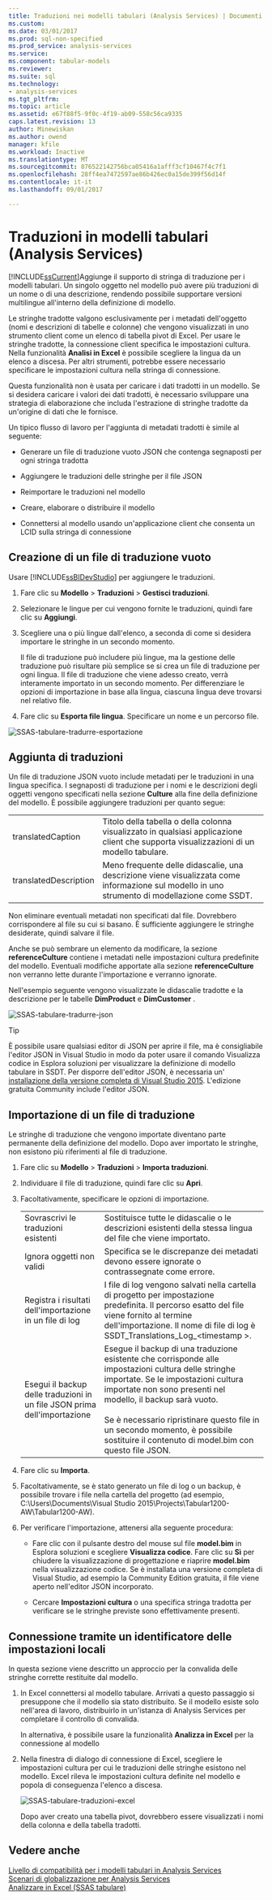 ```yaml
---
title: Traduzioni nei modelli tabulari (Analysis Services) | Documenti Microsoft
ms.custom: 
ms.date: 03/01/2017
ms.prod: sql-non-specified
ms.prod_service: analysis-services
ms.service: 
ms.component: tabular-models
ms.reviewer: 
ms.suite: sql
ms.technology:
- analysis-services
ms.tgt_pltfrm: 
ms.topic: article
ms.assetid: e67f88f5-9f0c-4f19-ab09-558c56ca9335
caps.latest.revision: 13
author: Minewiskan
ms.author: owend
manager: kfile
ms.workload: Inactive
ms.translationtype: MT
ms.sourcegitcommit: 876522142756bca05416a1afff3cf10467f4c7f1
ms.openlocfilehash: 28ff4ea7472597ae86b426ec0a15de399f56d14f
ms.contentlocale: it-it
ms.lasthandoff: 09/01/2017

---
```

# <a name="translations-in-tabular-models-analysis-services"></a>Traduzioni in modelli tabulari (Analysis Services)
  [!INCLUDE[ssCurrent](../../includes/sscurrent-md.md)]Aggiunge il supporto di stringa di traduzione per i modelli tabulari. Un singolo oggetto nel modello può avere più traduzioni di un nome o di una descrizione, rendendo possibile supportare versioni multilingue all'interno della definizione di modello.  
  
 Le stringhe tradotte valgono esclusivamente per i metadati dell'oggetto (nomi e descrizioni di tabelle e colonne) che vengono visualizzati in uno strumento client come un elenco di tabella pivot di Excel.  Per usare le stringhe tradotte, la connessione client specifica le impostazioni cultura. Nella funzionalità **Analisi in Excel** è possibile scegliere la lingua da un elenco a discesa. Per altri strumenti, potrebbe essere necessario specificare le impostazioni cultura nella stringa di connessione.  
  
 Questa funzionalità non è usata per caricare i dati tradotti in un modello. Se si desidera caricare i valori dei dati tradotti, è necessario sviluppare una strategia di elaborazione che includa l'estrazione di stringhe tradotte da un'origine di dati che le fornisce.  
  
 Un tipico flusso di lavoro per l'aggiunta di metadati tradotti è simile al seguente:  
  
-   Generare un file di traduzione vuoto JSON che contenga segnaposti per ogni stringa tradotta  
  
-   Aggiungere le traduzioni delle stringhe per il file JSON  
  
-   Reimportare le traduzioni nel modello  
  
-   Creare, elaborare o distribuire il modello  
  
-   Connettersi al modello usando un'applicazione client che consenta un LCID sulla stringa di connessione  
  
## <a name="create-an-empty-translation-file"></a>Creazione di un file di traduzione vuoto  
 Usare [!INCLUDE[ssBIDevStudio](../../includes/ssbidevstudio-md.md)] per aggiungere le traduzioni.  
  
1.  Fare clic su **Modello** > **Traduzioni** > **Gestisci traduzioni**.  
  
2.  Selezionare le lingue per cui vengono fornite le traduzioni, quindi fare clic su **Aggiungi**.  
  
3.  Scegliere una o più lingue dall'elenco, a seconda di come si desidera importare le stringhe in un secondo momento.  
  
     Il file di traduzione può includere più lingue, ma la gestione delle traduzione può risultare più semplice se si crea un file di traduzione per ogni lingua. Il file di traduzione che viene adesso creato, verrà interamente importato in un secondo momento. Per differenziare le opzioni di importazione in base alla lingua, ciascuna lingua deve trovarsi nel relativo file.  
  
4.  Fare clic su **Esporta file lingua**.  Specificare un nome e un percorso file.  
  
 ![SSAS-tabulare-tradurre-esportazione](../../analysis-services/tabular-models/media/ssas-tabular-translate-export.png "ssas-tabulare-tradurre-esportazione")  
  
## <a name="add-translations"></a>Aggiunta di traduzioni  
 Un file di traduzione JSON vuoto include metadati per le traduzioni in una lingua specifica. I segnaposti di traduzione per i nomi e le descrizioni degli oggetti vengono specificati nella sezione **Culture** alla fine della definizione del modello. È possibile aggiungere traduzioni per quanto segue:  
  
|||  
|-|-|  
|translatedCaption|Titolo della tabella o della colonna visualizzato in qualsiasi applicazione client che supporta visualizzazioni di un modello tabulare.|  
|translatedDescription|Meno frequente delle didascalie, una descrizione viene visualizzata come informazione sul modello in uno strumento di modellazione come SSDT.|  
  
 Non eliminare eventuali metadati non specificati dal file.  Dovrebbero corrispondere al file su cui si basano. È sufficiente aggiungere le stringhe desiderate, quindi salvare il file.  
  
 Anche se può sembrare un elemento da modificare, la sezione  **referenceCulture** contiene i metadati nelle impostazioni cultura predefinite del modello. Eventuali modifiche apportate alla sezione **referenceCulture** non verranno lette durante l'importazione e verranno ignorate.  
  
 Nell'esempio seguente vengono visualizzate le didascalie tradotte e la descrizione per le tabelle **DimProduct** e **DimCustomer** .  
  
 ![SSAS-tabulare-tradurre-json](../../analysis-services/tabular-models/media/ssas-tabular-translate-json.png "ssas-tabulare-tradurre-json")  
  
> [!TIP]  
>  È possibile usare qualsiasi editor di JSON per aprire il file, ma è consigliabile l'editor JSON in Visual Studio in modo da poter usare il comando Visualizza codice in Esplora soluzioni per visualizzare la definizione di modello tabulare in SSDT. Per disporre dell'editor JSON, è necessaria un' [installazione della versione completa di Visual Studio 2015](https://www.visualstudio.com/en-us/downloads/download-visual-studio-vs.aspx). L'edizione gratuita Community include l'editor JSON.  
  
## <a name="import-a-translation-file"></a>Importazione di un file di traduzione  
 Le stringhe di traduzione che vengono importate diventano parte permanente della definizione del modello. Dopo aver importato le stringhe, non esistono più riferimenti al file di traduzione.  
  
1.  Fare clic su **Modello** > **Traduzioni** > **Importa traduzioni**.  
  
2.  Individuare il file di traduzione, quindi fare clic su **Apri**.  
  
3.  Facoltativamente, specificare le opzioni di importazione.  
  
    |||  
    |-|-|  
    |Sovrascrivi le traduzioni esistenti|Sostituisce tutte le didascalie o le descrizioni esistenti della stessa lingua del file che viene importato.|  
    |Ignora oggetti non validi|Specifica se le discrepanze dei metadati devono essere ignorate o contrassegnate come errore.|  
    |Registra i risultati dell'importazione in un file di log|I file di log vengono salvati nella cartella di progetto per impostazione predefinita. Il percorso esatto del file viene fornito al termine dell'importazione. Il nome di file di log è SSDT_Translations_Log_\<timestamp >.|  
    |Esegui il backup delle traduzioni in un file JSON prima dell'importazione|Esegue il backup di una traduzione esistente che corrisponde alle impostazioni cultura delle stringhe importate.  Se le impostazioni cultura importate non sono presenti nel modello, il backup sarà vuoto.<br /><br /> Se è necessario ripristinare questo file in un secondo momento, è possibile sostituire il contenuto di model.bim con questo file JSON.|  
  
4.  Fare clic su **Importa**.  
  
5.  Facoltativamente, se è stato generato un file di log o un backup, è possibile trovare i file nella cartella del progetto (ad esempio, C:\Users\Documents\Visual Studio 2015\Projects\Tabular1200-AW\Tabular1200-AW).  
  
6.  Per verificare l'importazione, attenersi alla seguente procedura:  
  
    -   Fare clic con il pulsante destro del mouse sul file **model.bim** in Esplora soluzioni e scegliere **Visualizza codice**. Fare clic su **Sì** per chiudere la visualizzazione di progettazione e riaprire **model.bim** nella visualizzazione codice.  Se è installata una versione completa di Visual Studio, ad esempio la Community Edition gratuita, il file viene aperto nell'editor JSON incorporato.  
  
    -   Cercare **Impostazioni cultura** o una specifica stringa tradotta per verificare se le stringhe previste sono effettivamente presenti.  
  
## <a name="connect-using-a-locale-identifier"></a>Connessione tramite un identificatore delle impostazioni locali  
 In questa sezione viene descritto un approccio per la convalida delle stringhe corrette restituite dal modello.  
  
1.  In Excel connettersi al modello tabulare. Arrivati a questo passaggio si presuppone che il modello sia stato distribuito. Se il modello esiste solo nell'area di lavoro, distribuirlo in un'istanza di Analysis Services per completare il controllo di convalida.  
  
     In alternativa, è possibile usare la funzionalità **Analizza in Excel** per la connessione al modello  
  
2.  Nella finestra di dialogo di connessione di Excel, scegliere le impostazioni cultura per cui le traduzioni delle stringhe esistono nel modello. Excel rileva le impostazioni cultura definite nel modello e popola di conseguenza l'elenco a discesa.  
  
     ![SSAS-tabulare-traduzioni-excel](../../analysis-services/tabular-models/media/ssas-tabular-translations-excel.png "ssas-tabulare-traduzioni-excel")  
  
     Dopo aver creato una tabella pivot, dovrebbero essere visualizzati i nomi della colonna e della tabella tradotti.  
  
## <a name="see-also"></a>Vedere anche  
 [Livello di compatibilità per i modelli tabulari in Analysis Services](../../analysis-services/tabular-models/compatibility-level-for-tabular-models-in-analysis-services.md)   
 [Scenari di globalizzazione per Analysis Services](../../analysis-services/globalization-scenarios-for-analysis-services.md)   
 [Analizzare in Excel &#40;SSAS tabulare&#41;](../../analysis-services/tabular-models/analyze-in-excel-ssas-tabular.md)  
  
  


